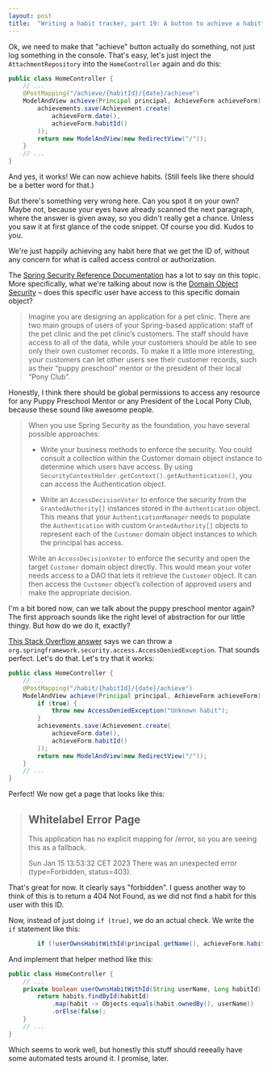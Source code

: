 ```yaml
---
layout: post
title:  "Writing a habit tracker, part 19: A button to achieve a habit"
---
```

Ok, we need to make that "achieve" button actually do something, not just log something in the console. That's easy, let's just inject the `AttachmentRepository` into the `HomeController` again and do this:

```java
public class HomeController {
    // ...
    @PostMapping("/achieve/{habitId}/{date}/achieve")
    ModelAndView achieve(Principal principal, AchieveForm achieveForm) {
        achievements.save(Achievement.create(
            achieveForm.date(),
            achieveForm.habitId()
        ));
        return new ModelAndView(new RedirectView("/"));
    }
    // ...
}
```

And yes, it works! We can now achieve habits. (Still feels like there should be a better word for that.)

But there's something very wrong here. Can you spot it on your own? Maybe not, because your eyes have already scanned the next paragraph, where the answer is given away, so you didn't really get a chance. Unless you saw it at first glance of the code snippet. Of course you did. Kudos to you. 

We're just happily achieving any habit here that we get the ID of, without any concern for what is called access control or authorization.

The [Spring Security Reference Documentation](https://docs.spring.io/spring-security/reference/servlet/authorization/index.html) has a lot to say on this topic. More specifically, what we're talking about now is the [Domain Object Security](https://docs.spring.io/spring-security/reference/servlet/authorization/acls.html) – does this specific user have access to this specific domain object? 

> Imagine you are designing an application for a pet clinic. There are two main groups of users of your Spring-based application: staff of the pet clinic and the pet clinic’s customers. The staff should have access to all of the data, while your customers should be able to see only their own customer records. To make it a little more interesting, your customers can let other users see their customer records, such as their “puppy preschool” mentor or the president of their local “Pony Club”.

Honestly, I think there should be global permissions to access any resource for any Puppy Preschool Mentor or any President of the Local Pony Club, because these sound like awesome people. 

> When you use Spring Security as the foundation, you have several possible approaches:
> 
> * Write your business methods to enforce the security. You could consult a collection within the Customer domain object instance to determine which users have access. By using `SecurityContextHolder.getContext().getAuthentication()`, you can access the Authentication object.
> 
> * Write an `AccessDecisionVoter` to enforce the security from the `GrantedAuthority[]` instances stored in the `Authentication` object. This means that your `AuthenticationManager` needs to populate the `Authentication` with custom `GrantedAuthority[]` objects to represent each of the `Customer` domain object instances to which the principal has access.
> 
> Write an `AccessDecisionVoter` to enforce the security and open the target `Customer` domain object directly. This would mean your voter needs access to a DAO that lets it retrieve the `Customer` object. It can then access the `Customer` object’s collection of approved users and make the appropriate decision.

I'm a bit bored now, can we talk about the puppy preschool mentor again? The first approach sounds like the right level of abstraction for our little thingy. But how do we do it, exactly?

[This Stack Overflow answer](https://stackoverflow.com/questions/45546/how-do-i-return-a-403-forbidden-in-spring-mvc) says we can throw a `org.springframework.security.access.AccessDeniedException`. That sounds perfect. Let's do that. Let's try that it works:

```java
public class HomeController {
    // ...
    @PostMapping("/habit/{habitId}/{date}/achieve")
    ModelAndView achieve(Principal principal, AchieveForm achieveForm) {
        if (true) {
            throw new AccessDeniedException("Unknown habit");
        }
        achievements.save(Achievement.create(
            achieveForm.date(),
            achieveForm.habitId()
        ));
        return new ModelAndView(new RedirectView("/"));
    }
    // ...
}
```

Perfect! We now get a page that looks like this:

> ## Whitelabel Error Page
> 
> This application has no explicit mapping for /error, so you are seeing this as a fallback.
> 
> Sun Jan 15 13:53:32 CET 2023
> There was an unexpected error (type=Forbidden, status=403).

That's great for now. It clearly says "forbidden". I guess another way to think of this is to return a 404 Not Found, as we did not find a habit for this user with this ID. 

Now, instead of just doing `if (true)`, we do an actual check. We write the `if` statement like this:

```java
        if (!userOwnsHabitWithId(principal.getName(), achieveForm.habitId())) {
```

And implement that helper method like this:

```java
public class HomeController {
    // ...
    private boolean userOwnsHabitWithId(String userName, Long habitId) {
        return habits.findById(habitId)
            .map(habit -> Objects.equals(habit.ownedBy(), userName))
            .orElse(false);
    }
    // ...
}
```

Which seems to work well, but honestly this stuff should reeeally have some automated tests around it. I promise, later. 
